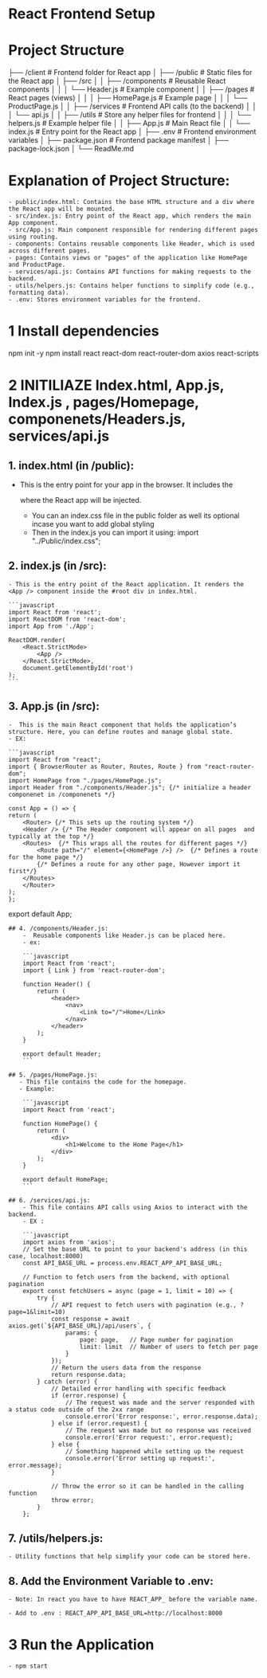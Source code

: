 # React Frontend Setup

# Project Structure

├── /client # Frontend folder for React app
│ ├── /public # Static files for the React app
│ ├── /src
│ │ ├── /components # Reusable React components
│ │ │ └── Header.js # Example component
│ │ ├── /pages # React pages (views)
│ │ │ ├── HomePage.js # Example page
│ │ │ └── ProductPage.js
│ │ ├── /services # Frontend API calls (to the backend)
│ │ │ └── api.js
│ │ ├── /utils # Store any helper files for frontend
│ │ │ └── helpers.js # Example helper file
│ │ ├── App.js # Main React file
│ │ └── index.js # Entry point for the React app
│ ├── .env # Frontend environment variables
│ ├── package.json # Frontend package manifest
│ ├── package-lock.json
│ └── ReadMe.md

# Explanation of Project Structure:

    - public/index.html: Contains the base HTML structure and a div where the React app will be mounted.
    - src/index.js: Entry point of the React app, which renders the main App component.
    - src/App.js: Main component responsible for rendering different pages using routing.
    - components: Contains reusable components like Header, which is used across different pages.
    - pages: Contains views or "pages" of the application like HomePage and ProductPage.
    - services/api.js: Contains API functions for making requests to the backend.
    - utils/helpers.js: Contains helper functions to simplify code (e.g., formatting data).
    - .env: Stores environment variables for the frontend.

# 1 Install dependencies

npm init -y
npm install react react-dom react-router-dom axios react-scripts

# 2 INITILIAZE Index.html, App.js, Index.js , pages/Homepage, componenets/Headers.js, services/api.js

## 1. index.html (in /public):

- This is the entry point for your app in the browser. It includes the <div id="root"></div> where the React app will be injected.
  <!DOCTYPE html>
  <html lang="en">
  <head>
      <meta charset="UTF-8">
      <meta name="viewport" content="width=device-width, initial-scale=1.0">
      <title>React App</title>
  </head>
  <body>
      <div id="root"></div> <!-- React app mounts here -->
  </body>
  </html>

    - You can an index.css file in the public folder as well its optional incase you want to add global styling
    - Then in the index.js you can import it using: import "../Public/index.css";

## 2. index.js (in /src):

    - This is the entry point of the React application. It renders the <App /> component inside the #root div in index.html.

    ```javascript
    import React from 'react';
    import ReactDOM from 'react-dom';
    import App from './App';

    ReactDOM.render(
        <React.StrictMode>
            <App />
        </React.StrictMode>,
        document.getElementById('root')
    );
    ```

## 3. App.js (in /src):

    -  This is the main React component that holds the application’s structure. Here, you can define routes and manage global state.
    - EX:

    ```javascript
    import React from "react";
    import { BrowserRouter as Router, Routes, Route } from "react-router-dom";
    import HomePage from "./pages/HomePage.js";
    import Header from "./components/Header.js"; {/* initialize a header componenet in /componenets */}

    const App = () => {
    return (
        <Router> {/* This sets up the routing system */}
        <Header /> {/* The Header component will appear on all pages  and typically at the top */}
        <Routes>  {/* This wraps all the routes for different pages */}
            <Route path="/" element={<HomePage />} />  {/* Defines a route for the home page */}
            {/* Defines a route for any other page, However import it first*/}
        </Routes>
        </Router>
    );
    };

export default App;

```
## 4. /components/Header.js:
    -  Reusable components like Header.js can be placed here.
    - ex:

    ```javascript
    import React from 'react';
    import { Link } from 'react-router-dom';

    function Header() {
        return (
            <header>
                <nav>
                    <Link to="/">Home</Link>
                </nav>
            </header>
        );
    }

    export default Header;
    ```

## 5. /pages/HomePage.js:
   - This file contains the code for the homepage.
   - Example:

    ```javascript
    import React from 'react';

    function HomePage() {
        return (
            <div>
                <h1>Welcome to the Home Page</h1>
            </div>
        );
    }

    export default HomePage;
    ```

## 6. /services/api.js:
    - This file contains API calls using Axios to interact with the backend.
    - EX :

    ```javascript
    import axios from 'axios';
    // Set the base URL to point to your backend's address (in this case, localhost:8000)
    const API_BASE_URL = process.env.REACT_APP_API_BASE_URL;

    // Function to fetch users from the backend, with optional pagination
    export const fetchUsers = async (page = 1, limit = 10) => {
        try {
            // API request to fetch users with pagination (e.g., ?page=1&limit=10)
            const response = await axios.get(`${API_BASE_URL}/api/users`, {
                params: {
                    page: page,   // Page number for pagination
                    limit: limit  // Number of users to fetch per page
                }
            });
            // Return the users data from the response
            return response.data;
        } catch (error) {
            // Detailed error handling with specific feedback
            if (error.response) {
                // The request was made and the server responded with a status code outside of the 2xx range
                console.error('Error response:', error.response.data);
            } else if (error.request) {
                // The request was made but no response was received
                console.error('Error request:', error.request);
            } else {
                // Something happened while setting up the request
                console.error('Error setting up request:', error.message);
            }

            // Throw the error so it can be handled in the calling function
            throw error;
        }
    };
```

## 7. /utils/helpers.js:
    - Utility functions that help simplify your code can be stored here.

## 8. Add the Environment Variable to .env:
    - Note: In react you have to have REACT_APP_ before the variable name.

    - Add to .env : REACT_APP_API_BASE_URL=http://localhost:8000


# 3 Run the Application
    - npm start